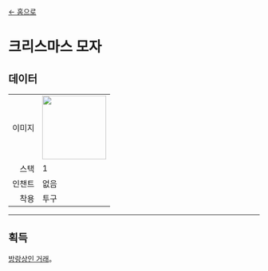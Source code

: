 [← 홈으로](../)
# 크리스마스 모자

## 데이터
<table>
    <tr><td align="end">이미지</td><td><img src="https://i.imgur.com/24UebcB.png" width="128"/></td></tr>
    <tr><td align="end">스택</td><td>1</td></tr>
    <tr><td align="end">인챈트</td><td>없음</td></tr>
    <tr><td align="end">착용</td><td>투구</td></tr>
</table>

---

## 획득
[방랑상인 거래](../feature/enhanced_wandering_trader.md)。
